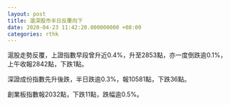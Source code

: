 ```yaml
---
layout: post
title: 滬深股市半日反覆向下
date: 2020-04-23 11:42:20.000000000 +08:00
categories: rthk
---
```


滬股走勢反覆，上證指數早段曾升近0.4%，升至2853點，亦一度倒跌逾0.1%，上午收報2842點，下跌1點。

深證成份指數先升後跌，半日跌逾0.3%，報10581點，下跌36點。

創業板指數報2032點，下跌11點，跌幅逾0.5%。
